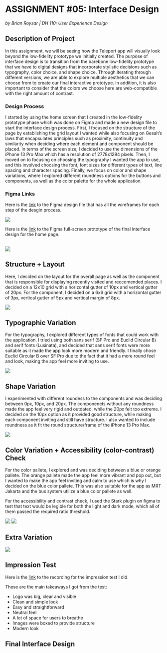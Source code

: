 # ASSIGNMENT #05: Interface Design
_by Brian Roysar | DH 110: User Experience Design_

## Description of Project
In this assignment, we will be seeing how the Teleport app will visually look beyond the low-fidelity prototype we initially created. The purpose of interface design is to transition from the barebone low-fidelity prototype that we have to digital designs that incorporate stylistic decisions such as typography, color choice, and shape choice. Through iterating through different versions, we are able to explore multiple aesthetics that we can choose from to create our final interactive prototype. In addition, it is also important to consider that the colors we choose here are web-compatible with the right amount of contrast. 

### Design Process
I started by using the home screen that I created in the low-fidelity prototype phase which was done on Figma and made a new design file to start the interface design process. First, I focused on the structure of the page by establishing the grid layout I wanted while also focusing on Gesalt’s laws that encapsulates principles such as proximity, continuity and similarity when deciding where each element and component should be placed. In terms of the screen size, I decided to use the dimensions of the iPhone 13 Pro Max which has a resolution of 2778x1284 pixels. Then, I moved on to focusing on choosing the typography I wanted the app to use, and this involved choosing the font, font sizes for different types of text, line spacing and character spacing. Finally, we focus on color and shape variations, where I explored different roundness options for the buttons and components, as well as the color palette for the whole application. 

### Figma Links
Here is the [link](https://www.figma.com/file/uEISIsSiGdifLYI0xHQ2vW/Interface-Deisgn?node-id=0%3A1) to the Figma design file that has all the wireframes for each step of the desgin process.

![](./images/preview.png)

Here is the [link](https://www.figma.com/proto/uEISIsSiGdifLYI0xHQ2vW/Interface-Deisgn?page-id=21%3A3667&node-id=21%3A3668&viewport=1204%2C666%2C1.35&scaling=min-zoom) to the Figma full-screen prototype of the final interface design for the home page.

##

![](./images/heading.png)

## Structure + Layout
Here, I decided on the layout for the overall page as well as the component that is responsible for displaying recently visited and reccomended places. I decided on a 12x10 grid with a horizontal gutter of 10px and vertical gutter of 20px. For the component, I decided on a 6x6 grid with a horizontal gutter of 3px, vertical gutter of 5px and vertical margin of 8px.

![](./images/grid.png)

## Typographic Variation
For the typography, I explored different types of fonts that could work with the application. I tried using both sans serif (SF Pro and Euclid Circular B) and serif fonts (Lusinata), and decided that sans serif fonts were more suitable as it made the app look more modern and friendly. I finally chose Euclid Circular B over SF Pro due to the fact that it had a more round feel and look, making the app feel more inviting to use. 

![](./images/type.png)

## Shape Variation
I experimented with different roundess to the components and was deciding between 0px, 10px, and 20px. The componenets without any roundness made the app feel very rigid and outdated, while the 20px felt too extreme. I decided on the 10px option as it provided good structure, while making each component inviting and still have structure. I also wanted to include roundness as it fit the round structure/frame of the iPhone 13 Pro Max.

![](./images/shape_1.png)

## Color Variation + Accessibility (color-contrast) Check
For the color pallete, I explored and was deciding between a blue or orange pallete. The orange pallete made the app feel more vibrant and pop out, but I wanted to make the app feel inviting and calm to use which is why I decided on the blue color pallete. This was also suitable for the app as MRT Jakarta and the bus system utilize a blue color pallete as well. 

For the accessibility and contrast check, I used the Stark plugin on figma to test that text would be legible for both the light and dark mode, which all of them passed the required ratio threshold.

![](./images/color_dark.png)
![](./images/color_orange.png)

## Extra Variation
![](./images/extra.png)

## Impression Test
Here is the [link](https://drive.google.com/file/d/1d4mBr92fHrgb6a2Bm8q6XKa9NV9-xaD6/view?usp=share_link) to the recording for the impression test I did.

These are the main takeaways I got from the test:
* Logo was big, clear and visible
* Clean and simple look
* Easy and straightforward
* Neutral feel
* A lot of space for users to breathe
* Images were boxed to provide structure
* Modern look

## Final Interface Design

